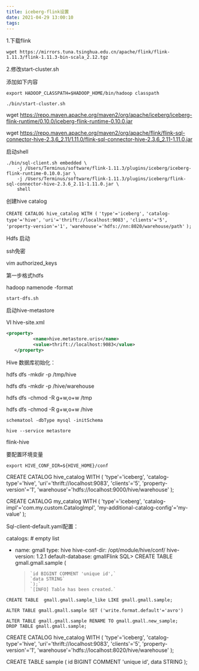 ```yaml
---
title: iceberg-flink设置
date: 2021-04-29 13:00:10
tags:
---
```


1.下载flink

`wget https://mirrors.tuna.tsinghua.edu.cn/apache/flink/flink-1.11.3/flink-1.11.3-bin-scala_2.12.tgz`

2.修改start-cluster.sh
<!-- more -->
添加如下内容

`export HADOOP_CLASSPATH=$HADOOP_HOME/bin/hadoop classpath`

```
./bin/start-cluster.sh
```

wget https://repo.maven.apache.org/maven2/org/apache/iceberg/iceberg-flink-runtime/0.10.0/iceberg-flink-runtime-0.10.0.jar

wget https://repo.maven.apache.org/maven2/org/apache/flink/flink-sql-connector-hive-2.3.6_2.11/1.11.0/flink-sql-connector-hive-2.3.6_2.11-1.11.0.jar

启动shell

```
./bin/sql-client.sh embedded \
    -j /Users/Terminus/software/flink-1.11.3/plugins/iceberg/iceberg-flink-runtime-0.10.0.jar \
    -j /Users/Terminus/software/flink-1.11.3/plugins/iceberg/flink-sql-connector-hive-2.3.6_2.11-1.11.0.jar \
    shell
```

创建hive catalog

`CREATE CATALOG hive_catalog WITH (`
  `'type'='iceberg',`
  `'catalog-type'='hive',`
  `'uri'='thrift://localhost:9083',`
  `'clients'='5',`
  `'property-version'='1',`
  `'warehouse'='hdfs://nn:8020/warehouse/path'`
`);`



Hdfs 启动

ssh免密

vim authorized_keys 

第一步格式hdfs

hadoop namenode -format

`start-dfs.sh` 

启动hive-metastore

VI hive-site.xml

```xml
<property>
          <name>hive.metastore.uris</name>
          <value>thrift://localhost:9083</value>
   </property>
```

Hive 数据库初始化：

hdfs dfs -mkdir -p /tmp/hive

 hdfs dfs -mkdir -p /hive/warehouse

 hdfs dfs -chmod -R g+w,o+w /tmp 

hdfs dfs -chmod -R g+w,o+w /hive 

```shell
schematool -dbType mysql -initSchema
```

```shell
hive --service metastore
```

flink-hive

要配置环境变量

```
export HIVE_CONF_DIR=${HIVE_HOME}/conf
```

CREATE CATALOG hive_catalog WITH (
  'type'='iceberg',
  'catalog-type'='hive',
  'uri'='thrift://localhost:9083',
  'clients'='5',
  'property-version'='1',
  'warehouse'='hdfs://localhost:9000/hive/warehouse'
);

CREATE CATALOG my_catalog WITH (
  'type'='iceberg',
  'catalog-impl'='com.my.custom.CatalogImpl',
  'my-additional-catalog-config'='my-value'
);

Sql-client-default.yaml配置：

catalogs: # empty list
  - name: gmall
    type: hive
    hive-conf-dir: /opt/module/hive/conf/
    hive-version: 1.2.1
    default-database: gmallFlink SQL> CREATE TABLE gmall.gmall.sample (

    >     `id BIGINT COMMENT 'unique id',`
    >     `data STRING`
    >     `);`
    >     `[INFO] Table has been created.`

```
CREATE TABLE  gmall.gmall.sample_like LIKE gmall.gmall.sample;
```

```
ALTER TABLE gmall.gmall.sample SET ('write.format.default'='avro')
```

```
ALTER TABLE gmall.gmall.sample RENAME TO gmall.gmall.new_sample;
DROP TABLE gmall.gmall.sample;

```

CREATE CATALOG hive_catalog WITH (
  'type'='iceberg',
  'catalog-type'='hive',
  'uri'='thrift://localhost:9083',
  'clients'='5',
  'property-version'='1',
  'warehouse'='hdfs://localhost:8020/hive/warehouse'
);

CREATE TABLE sample (
    id BIGINT COMMENT 'unique id',
    data STRING
);

